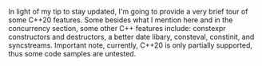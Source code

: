 In light of my tip to stay updated, I'm going to provide a very brief tour of some C++20 features. Some besides what I mention here and in the concurrency section, some other C++ features include: constexpr constructors and destructors, a better date libary, consteval, constinit, and syncstreams. Important note, currently, C++20 is only partially supported, thus some code samples are untested.
